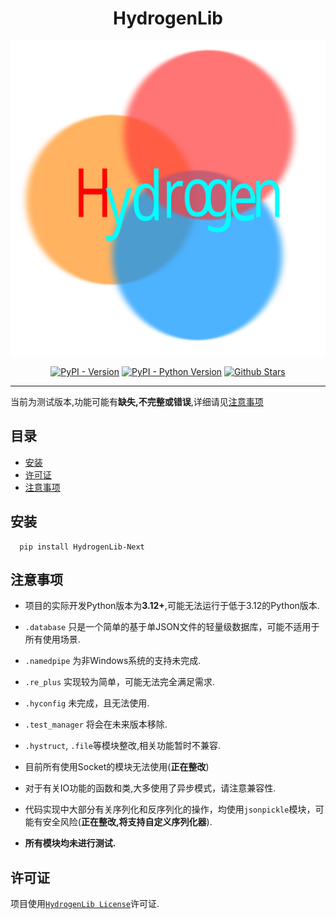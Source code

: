 
<div style="text-align: center">
    <h1>HydrogenLib</h1>
</div>

![LOGO](HydroLib-LOGO-SVG.svg)

<div style="text-align: center">

[![PyPI - Version](https://img.shields.io/pypi/v/hydrogenlib.svg)](https://pypi.org/project/hydrogenlib)
[![PyPI - Python Version](https://img.shields.io/pypi/pyversions/hydrogenlib.svg)](https://pypi.org/project/hydrogenlib)
[![Github Stars](https://img.shields.io/github/stars/SongzqInChina/HydrogenLib.svg)](https://github.com/SongzqInChina/HydrogenLib)

</div>

[//]: # ([![Action Status]&#40;https://github.com/LittleSong2024/HydrogenLib/actions/workflows/python-publish.yml/badge.svg&#41;]&#40;)

[//]: # (    https://github.com/SongzqInChina/HydrogenLib/actions&#41;)

---

当前为测试版本,功能可能有**缺失,不完整或错误**,详细请见[注意事项](#注意事项)


## 目录

- [安装](#安装)
- [许可证](#许可证)
- [注意事项](#注意事项)

## 安装

```shell
  pip install HydrogenLib-Next
```

## 注意事项
- 项目的实际开发Python版本为**3.12+**,可能无法运行于低于3.12的Python版本.
- `.database` 只是一个简单的基于单JSON文件的轻量级数据库，可能不适用于所有使用场景.
- `.namedpipe` 为非Windows系统的支持未完成.
- `.re_plus` 实现较为简单，可能无法完全满足需求.
- `.hyconfig` 未完成，且无法使用.
- `.test_manager` 将会在未来版本移除.
- `.hystruct`, `.file`等模块整改,相关功能暂时不兼容.
- 目前所有使用Socket的模块无法使用(**正在整改**)
- 对于有关IO功能的函数和类,大多使用了异步模式，请注意兼容性.

- 代码实现中大部分有关序列化和反序列化的操作，均使用`jsonpickle`模块，可能有安全风险(**正在整改,将支持自定义序列化器**).
- **所有模块均未进行测试.**

## 许可证

项目使用[`HydrogenLib License`](License.md)许可证.
